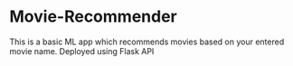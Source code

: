 # Movie-Recommender
This is a basic ML app which recommends movies based on your entered movie name. Deployed using Flask API
